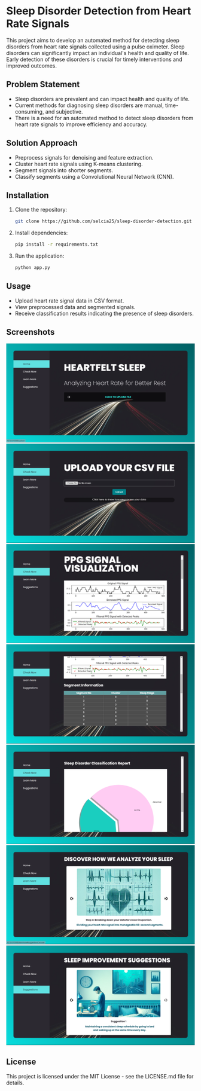 # Sleep Disorder Detection from Heart Rate Signals

This project aims to develop an automated method for detecting sleep disorders from heart rate signals collected using a pulse oximeter. Sleep disorders can significantly impact an individual's health and quality of life. Early detection of these disorders is crucial for timely interventions and improved outcomes.

## Problem Statement
- Sleep disorders are prevalent and can impact health and quality of life.
- Current methods for diagnosing sleep disorders are manual, time-consuming, and subjective.
- There is a need for an automated method to detect sleep disorders from heart rate signals to improve efficiency and accuracy.

## Solution Approach
- Preprocess signals for denoising and feature extraction.
- Cluster heart rate signals using K-means clustering.
- Segment signals into shorter segments.
- Classify segments using a Convolutional Neural Network (CNN).

## Installation
1. Clone the repository:
   ```bash
   git clone https://github.com/selcia25/sleep-disorder-detection.git
   ```
2. Install dependencies:
   ```bash
   pip install -r requirements.txt
   ```
3. Run the application:
   ```bash
   python app.py
   ```

## Usage
- Upload heart rate signal data in CSV format.
- View preprocessed data and segmented signals.
- Receive classification results indicating the presence of sleep disorders.

## Screenshots
![HomePage](assets/home.png)
![UploadPage](assets/upload.png)
![ResultPage](assets/graph.png)
![ResultPage](assets/segment.png)
![ResultPage](assets/report.png)
![ProcessPage](assets/process.png)
![SuggestionPage](assets/suggestion.png)
## License
This project is licensed under the MIT License - see the LICENSE.md file for details.
